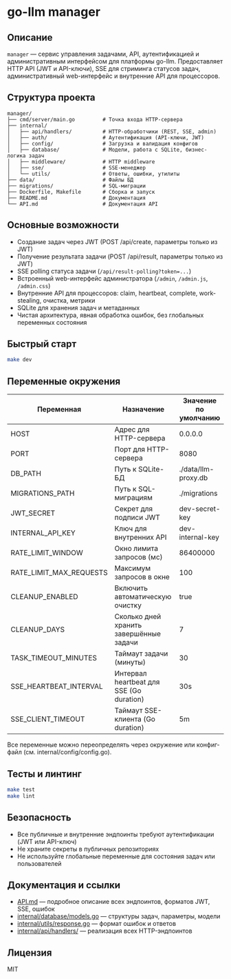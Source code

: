 # go-llm manager

## Описание
`manager` — сервис управления задачами, API, аутентификацией и административным интерфейсом для платформы go-llm. Предоставляет HTTP API (JWT и API-ключи), SSE для стриминга статусов задач, административный web-интерфейс и внутренние API для процессоров.

## Структура проекта
```
manager/
├── cmd/server/main.go         # Точка входа HTTP-сервера
├── internal/
│   ├── api/handlers/          # HTTP-обработчики (REST, SSE, admin)
│   ├── auth/                  # Аутентификация (API-ключи, JWT)
│   ├── config/                # Загрузка и валидация конфигов
│   ├── database/              # Модели, работа с SQLite, бизнес-логика задач
│   ├── middleware/            # HTTP middleware
│   ├── sse/                   # SSE-менеджер
│   └── utils/                 # Ответы, ошибки, утилиты
├── data/                      # Файлы БД
├── migrations/                # SQL-миграции
├── Dockerfile, Makefile       # Сборка и запуск
├── README.md                  # Документация
└── API.md                     # Документация API
```

## Основные возможности
- Создание задач через JWT (POST /api/create, параметры только из JWT)
- Получение результата задачи (POST /api/result, параметры только из JWT)
- SSE polling статуса задачи (`/api/result-polling?token=...`)
- Встроенный web-интерфейс администратора (`/admin`, `/admin.js`, `/admin.css`)
- Внутренние API для процессоров: claim, heartbeat, complete, work-stealing, очистка, метрики
- SQLite для хранения задач и метаданных
- Чистая архитектура, явная обработка ошибок, без глобальных переменных состояния

## Быстрый старт

```bash
make dev
```

## Переменные окружения

| Переменная                | Назначение                                 | Значение по умолчанию         |
|---------------------------|--------------------------------------------|-------------------------------|
| HOST                      | Адрес для HTTP-сервера                     | 0.0.0.0                       |
| PORT                      | Порт для HTTP-сервера                      | 8080                          |
| DB_PATH                   | Путь к SQLite-БД                           | ./data/llm-proxy.db           |
| MIGRATIONS_PATH           | Путь к SQL-миграциям                       | ./migrations                  |
| JWT_SECRET                | Секрет для подписи JWT                     | dev-secret-key                |
| INTERNAL_API_KEY          | Ключ для внутренних API                    | dev-internal-key              |
| RATE_LIMIT_WINDOW         | Окно лимита запросов (мс)                  | 86400000                      |
| RATE_LIMIT_MAX_REQUESTS   | Максимум запросов в окне                   | 100                           |
| CLEANUP_ENABLED           | Включить автоматическую очистку            | true                          |
| CLEANUP_DAYS              | Сколько дней хранить завершённые задачи    | 7                             |
| TASK_TIMEOUT_MINUTES      | Таймаут задачи (минуты)                    | 30                            |
| SSE_HEARTBEAT_INTERVAL    | Интервал heartbeat для SSE (Go duration)   | 30s                           |
| SSE_CLIENT_TIMEOUT        | Таймаут SSE-клиента (Go duration)          | 5m                            |

Все переменные можно переопределять через окружение или конфиг-файл (см. internal/config/config.go).

## Тесты и линтинг
```bash
make test
make lint
```

## Безопасность
- Все публичные и внутренние эндпоинты требуют аутентификации (JWT или API-ключ)
- Не храните секреты в публичных репозиториях
- Не используйте глобальные переменные для состояния задач или пользователей

## Документация и ссылки
- [API.md](./API.md) — подробное описание всех эндпоинтов, форматов JWT, SSE, ошибок
- [internal/database/models.go](./internal/database/models.go) — структуры задач, параметры, модели
- [internal/utils/response.go](./internal/utils/response.go) — формат ошибок и ответов
- [internal/api/handlers/](./internal/api/handlers/) — реализация всех HTTP-эндпоинтов

## Лицензия
MIT